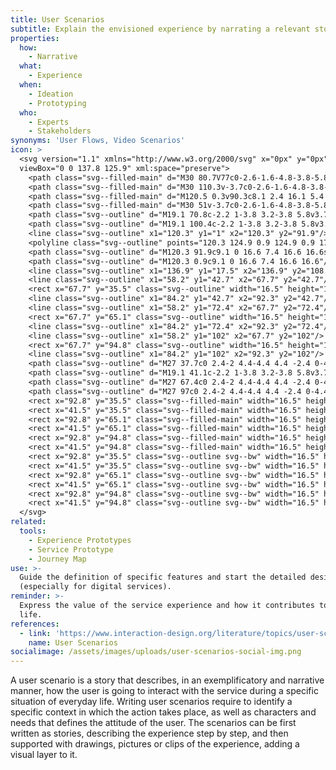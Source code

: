 ```yaml
---
title: User Scenarios
subtitle: Explain the envisioned experience by narrating a relevant story of use
properties:
  how:
    - Narrative
  what:
    - Experience
  when:
    - Ideation
    - Prototyping
  who:
    - Experts
    - Stakeholders
synonyms: 'User Flows, Video Scenarios'
icon: >
  <svg version="1.1" xmlns="http://www.w3.org/2000/svg" x="0px" y="0px"
  viewBox="0 0 137.8 125.9" xml:space="preserve">
    <path class="svg--filled-main" d="M30 80.7V77c0-2.6-1.6-4.8-3.8-5.8h-7.1c-2.2 1-3.8 3.2-3.8 5.8v3.7H30z"/>
    <path class="svg--filled-main" d="M30 110.3v-3.7c0-2.6-1.6-4.8-3.8-5.8h-7.1c-2.2 1-3.8 3.2-3.8 5.8v3.7H30z"/>
    <path class="svg--filled-main" d="M120.5 0.3v90.3c8.1 2.4 16.1 5.4 16.1 14.3V16.4C136.6 7.5 129.4 0.3 120.5 0.3"/>
    <path class="svg--filled-main" d="M30 51v-3.7c0-2.6-1.6-4.8-3.8-5.8h-7.1c-2.2 1-3.8 3.2-3.8 5.8V51H30z"/>
    <path class="svg--outline" d="M19.1 70.8c-2.2 1-3.8 3.2-3.8 5.8v3.7H30v-3.7c0-2.6-1.6-4.8-3.8-5.8"/>
    <path class="svg--outline" d="M19.1 100.4c-2.2 1-3.8 3.2-3.8 5.8v3.7H30v-3.7c0-2.6-1.6-4.8-3.8-5.8"/>
    <line class="svg--outline" x1="120.3" y1="1" x2="120.3" y2="91.9"/>
    <polyline class="svg--outline" points="120.3 124.9 0.9 124.9 0.9 17.5 119.8 17.5 "/>
    <path class="svg--outline" d="M120.3 91.9c9.1 0 16.6 7.4 16.6 16.6s-7.4 16.6-16.6 16.6"/>
    <path class="svg--outline" d="M120.3 0.9c9.1 0 16.6 7.4 16.6 16.6"/>
    <line class="svg--outline" x1="136.9" y1="17.5" x2="136.9" y2="108.4"/>
    <line class="svg--outline" x1="58.2" y1="42.7" x2="67.7" y2="42.7"/>
    <rect x="67.7" y="35.5" class="svg--outline" width="16.5" height="14.5"/>
    <line class="svg--outline" x1="84.2" y1="42.7" x2="92.3" y2="42.7"/>
    <line class="svg--outline" x1="58.2" y1="72.4" x2="67.7" y2="72.4"/>
    <rect x="67.7" y="65.1" class="svg--outline" width="16.5" height="14.5"/>
    <line class="svg--outline" x1="84.2" y1="72.4" x2="92.3" y2="72.4"/>
    <line class="svg--outline" x1="58.2" y1="102" x2="67.7" y2="102"/>
    <rect x="67.7" y="94.8" class="svg--outline" width="16.5" height="14.5"/>
    <line class="svg--outline" x1="84.2" y1="102" x2="92.3" y2="102"/>
    <path class="svg--outline" d="M27 37.7c0 2.4-2 4.4-4.4 4.4 -2.4 0-4.4-2-4.4-4.4v-1.5c0-2.4 2-4.4 4.4-4.4 2.4 0 4.4 2 4.4 4.4V37.7z"/>
    <path class="svg--outline" d="M19.1 41.1c-2.2 1-3.8 3.2-3.8 5.8v3.7H30v-3.7c0-2.6-1.6-4.8-3.8-5.8"/>
    <path class="svg--outline" d="M27 67.4c0 2.4-2 4.4-4.4 4.4 -2.4 0-4.4-2-4.4-4.4v-1.5c0-2.4 2-4.4 4.4-4.4 2.4 0 4.4 2 4.4 4.4V67.4z"/>
    <path class="svg--outline" d="M27 97c0 2.4-2 4.4-4.4 4.4 -2.4 0-4.4-2-4.4-4.4v-1.5c0-2.4 2-4.4 4.4-4.4 2.4 0 4.4 2 4.4 4.4V97z"/>
    <rect x="92.8" y="35.5" class="svg--filled-main" width="16.5" height="14.5"/>
    <rect x="41.5" y="35.5" class="svg--filled-main" width="16.5" height="14.5"/>
    <rect x="92.8" y="65.1" class="svg--filled-main" width="16.5" height="14.5"/>
    <rect x="41.5" y="65.1" class="svg--filled-main" width="16.5" height="14.5"/>
    <rect x="92.8" y="94.8" class="svg--filled-main" width="16.5" height="14.5"/>
    <rect x="41.5" y="94.8" class="svg--filled-main" width="16.5" height="14.5"/>
    <rect x="92.8" y="35.5" class="svg--outline svg--bw" width="16.5" height="14.5"/>
    <rect x="41.5" y="35.5" class="svg--outline svg--bw" width="16.5" height="14.5"/>
    <rect x="92.8" y="65.1" class="svg--outline svg--bw" width="16.5" height="14.5"/>
    <rect x="41.5" y="65.1" class="svg--outline svg--bw" width="16.5" height="14.5"/>
    <rect x="92.8" y="94.8" class="svg--outline svg--bw" width="16.5" height="14.5"/>
    <rect x="41.5" y="94.8" class="svg--outline svg--bw" width="16.5" height="14.5"/>
  </svg>
related:
  tools:
    - Experience Prototypes
    - Service Prototype
    - Journey Map
use: >-
  Guide the definition of specific features and start the detailed design
  (especially for digital services).
reminder: >-
  Express the value of the service experience and how it contributes to people's
  life.
references:
  - link: 'https://www.interaction-design.org/literature/topics/user-scenarios'
    name: User Scenarios
socialimage: /assets/images/uploads/user-scenarios-social-img.png
---
```

A user scenario is a story that describes, in an exemplificatory and narrative manner, how the user is going to interact with the service during a specific situation of everyday life. Writing user scenarios require to identify a specific context in which the action takes place, as well as characters and needs that defines the attitude of the user. The scenarios can be first written as stories, describing the experience step by step, and then supported with drawings, pictures or clips of the experience, adding a visual layer to it.
